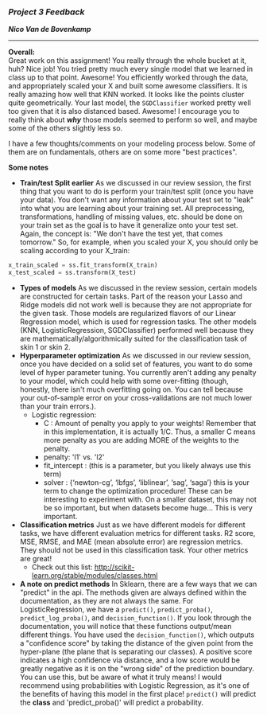 ### ***Project 3 Feedback***

***Nico Van de Bovenkamp***

***

**Overall:**  
Great work on this assignment! You really through the whole bucket at it, huh? Nice job! You tried pretty much every single model that we learned in class up to that point. Awesome! You efficiently worked through the data, and appropriately scaled your X and built some awesome classifiers. It is really amazing how well that KNN worked. It looks like the points cluster quite geometrically. Your last model, the `SGDClassifier` worked pretty well too given that it is also distanced based. Awesome! I encourage you to really think about ***why*** those models seemed to perform so well, and maybe some of the others slightly less so.

I have a few thoughts/comments on your modeling process below. Some of them are on fundamentals, others are on some more "best practices".

**Some notes**  

* **Train/test Split earlier** As we discussed in our review session, the first thing that you want to do is perform your train/test split (once you have your data). You don't want any information about your test set to "leak" into what you are learning about your training set. All preprocessing, transformations, handling of missing values, etc. should be done on your train set as the goal is to have it generalize onto your test set. Again, the concept is: "We don't have the test yet, that comes tomorrow." So, for example, when you scaled your X, you should only be scaling according to your X_train:

```python
x_train_scaled = ss.fit_transform(X_train)
x_test_scaled = ss.transform(X_test)
```

* **Types of models**  As we discussed in the review session, certain models are constructed for certain tasks. Part of the reason your Lasso and Ridge models did not work well is because they are not appropriate for the given task. Those models are regularized flavors of our Linear Regression model, which is used for regression tasks. The other models (KNN, LogisticRegression, SGDClassifier) performed well because they are mathematically/algorithmically suited for the classification task of skin 1 or skin 2.
* **Hyperparameter optimization**  As we discussed in our review session, once you have decided on a solid set of features, you want to do some level of hyper parameter tuning. You currently aren't adding any penalty to your model, which could help with some over-fitting (though, honestly, there isn't much overfitting going on. You can tell because your out-of-sample error on your cross-validations are not much lower than your train errors.).
    - Logistic regression:
        - C : Amount of penalty you apply to your weights! Remember that in this implementation, it is actually 1/C. Thus, a smaller C means more penalty as you are adding MORE of the weights to the penalty.
        - penalty: 'l1' vs. 'l2'
        - fit_intercept : (this is a parameter, but you likely always use this term)
        - solver : {‘newton-cg’, ‘lbfgs’, ‘liblinear’, ‘sag’, ‘saga’} this is your term to change the optimization procedure! These can be interesting to experiment with. On a smaller dataset, this may not be so important, but when datasets become huge... This is very important.
* **Classification metrics**  Just as we have different models for different tasks, we have different evaluation metrics for different tasks. R2 score, MSE, RMSE, and MAE (mean absolute error) are regression metrics. They should not be used in this classification task. Your other metrics are great!
    - Check out this list: http://scikit-learn.org/stable/modules/classes.html
* **A note on predict methods**  In Sklearn, there are a few ways that we can "predict" in the api. The methods given are always defined within the documentation, as they are not always the same. For LogisticRegression, we have a `predict()`, `predict_proba()`, `predict_log_proba()`, and `decision_function()`. If you look through the documentation, you will notice that these functions output/mean different things. You have used the `decision_function()`, which outputs a "confidence score" by taking the distance of the given point from the hyper-plane (the plane that is separating our classes). A positive score indicates a high confidence via distance, and a low score would be greatly negative as it is on the "wrong side" of the prediction boundary. You can use this, but be aware of what it truly means! I would recommend using probabilities with Logistic Regression, as it's one of the benefits of having this model in the first place! `predict()` will predict the **class** and 'predict_proba()' will predict a probability.
